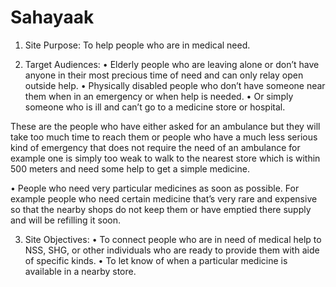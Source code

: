 # Sahayaak
1.	Site Purpose:
To help people who are in medical need.

2.	Target Audiences:
•	Elderly people who are leaving alone or don’t have anyone in their most precious time of need and can only relay open outside help.
•	Physically disabled people who don’t have someone near them when in an emergency or when help is needed.
•	Or simply someone who is ill and can’t go to a medicine store or hospital.

These are the people who have either asked for an ambulance but they will take too much time to reach them or people who have a much less serious kind of emergency that does not require the need of an ambulance for example one is simply too weak to walk to the nearest store which is within 500 meters and need some help to get a simple medicine. 

•	People who need very particular medicines as soon as possible. For example people who need certain medicine that’s very rare and expensive so that the nearby shops do not keep them or have emptied there supply and will be refilling it soon.

3.	Site Objectives:
•	To connect people who are in need of medical help to NSS, SHG, or other individuals who are ready to provide them with aide of specific kinds.
•	To let know of when a particular medicine is available in a nearby store.
